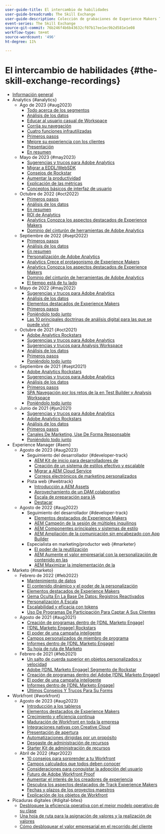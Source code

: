 ```yaml
---
user-guide-title: El intercambio de habilidades
user-guide-breadcrumb: The Skill Exchange
user-guide-description: Colección de grabaciones de Experience Makers The Skill Exchange
event-series: The Skill Exchange
source-git-commit: 76b246f4b6b43632cf07b17ee1ec9b2d581e1e08
workflow-type: tm+mt
source-wordcount: '496'
ht-degree: 11%

---
```



# El intercambio de habilidades {#the-skill-exchange-recordings}

+ [Información general](overview.md)
+ Analytics {#analytics}
   + Ago de 2023 {#aug2023}
      + [Todo acerca de los segmentos](analytics/aug2023/spotlight-segments.md)
      + [Análisis de los datos](analytics/aug2023/analyze-the-data.md)
      + [Educar al usuario casual de Workspace](analytics/aug2023/spotlight-workspace-user.md)
      + [Corrija su navegación](analytics/aug2023/fix-navigation.md)
      + [Cuatro funciones infrautilizadas](analytics/aug2023/data-analysis.md)
      + [Primeros pasos](analytics/aug2023/getting-started.md)
      + [Mejore su experiencia con los clientes](analytics/aug2023/anti-conversion.md)
      + [Presentación](analytics/aug2023/keynote.md)
      + [En resumen](analytics/aug2023/putting-together.md)
   + Mayo de 2023 {#may2023}
      + [Sugerencias y trucos para Adobe Analytics](analytics/may2023/tips-and-tricks.md)
      + [Migrar a EDDL/WebSDK](analytics/may2023/migrate.md)
      + [Consejos de Rockstar](analytics/may2023/rockstar-tips.md)
      + [Aumentar la productividad](analytics/may2023/productivity.md)
      + [Explicación de las métricas](analytics/may2023/metrics.md)
      + [Conceptos básicos de interfaz de usuario](analytics/may2023/user-interface.md)
   + Octubre de 2022 {#oct2022}
      + [Primeros pasos](analytics/oct2022/getting-started.md)
      + [Análisis de los datos](analytics/oct2022/analyzing-the-data.md)
      + [En resumen](analytics/oct2022/putting-it-all-together.md)
      + [ROI de Analytics](analytics/oct2022/analytics-roi.md)
      + [Analytics Conozca los aspectos destacados de Experience Makers](analytics/oct2022/spotlight.md)
      + [Dominio del cinturón de herramientas de Adobe Analytics](analytics/oct2022/toolbelt.md)
   + Septiembre de 2022 {#sept2022}
      + [Primeros pasos](analytics/sept2022/getting-started.md)
      + [Análisis de los datos](analytics/sept2022/analyzing-the-data.md)
      + [En resumen](analytics/sept2022/putting-it-all-together.md)
      + [Personalización de Adobe Analytics](analytics/sept2022/making-analytics-your-own.md)
      + [Analytics Crece el protagonismo de Experience Makers](analytics/sept2022/grow-spotlight.md)
      + [Analytics Conozca los aspectos destacados de Experience Makers](analytics/sept2022/learn-spotlight.md)
      + [Dominio del cinturón de herramientas de Adobe Analytics](analytics/sept2022/toolbelt.md)
      + [El tiempo está de tu lado](analytics/sept2022/time-is-on-your-side.md)
   + Mayo de 2022 {#may2022}
      + [Sugerencias y trucos para Adobe Analytics](analytics/may2022/tips-and-tricks.md)
      + [Análisis de los datos](analytics/may2022/analyze-data.md)
      + [Elementos destacados de Experience Makers](analytics/may2022/experience-makers-spotlight.md)
      + [Primeros pasos](analytics/may2022/getting-started.md)
      + [Poniéndolo todo junto](analytics/may2022/putting-all-together.md)
      + [Las 10 principales doctrinas de análisis digital para las que se puede vivir](analytics/may2022/top-ten.md)
   + Octubre de 2021 {#oct2021}
      + [Adobe Analytics Rockstars](analytics/oct2021/analytics-rockstars.md)
      + [Sugerencias y trucos para Adobe Analytics](analytics/oct2021/tips-and-tricks.md)
      + [Sugerencias y trucos para Analysis Workspace](analytics/oct2021/analysis-workspace-tips-and-tricks.md)
      + [Análisis de los datos](analytics/oct2021/analyze-data.md)
      + [Primeros pasos](analytics/oct2021/getting-started.md)
      + [Poniéndolo todo junto](analytics/oct2021/putting-all-together.md)
   + Septiembre de 2021 {#sept2021}
      + [Adobe Analytics Rockstars](analytics/sept2021/analytics-rockstars.md)
      + [Sugerencias y trucos para Adobe Analytics](analytics/sept2021/tips-and-tricks.md)
      + [Análisis de los datos](analytics/sept2021/analyze-data.md)
      + [Primeros pasos](analytics/sept2021/getting-started.md)
      + [SPA Navegación por los retos de la en Test Builder y Analysis Workspace](analytics/sept2021/navigate-spa.md)
      + [Poniéndolo todo junto](analytics/sept2021/putting-all-together.md)
   + Junio de 2021 {#jun2021}
      + [Sugerencias y trucos para Adobe Analytics](analytics/jun2021/tips-and-tricks.md)
      + [Adobe Analytics Rockstars](analytics/jun2021/analytics-rockstars.md)
      + [Análisis de los datos](analytics/jun2021/analyze-data.md)
      + [Primeros pasos](analytics/jun2021/getting-started.md)
      + [Canales De Marketing, Use De Forma Responsable](analytics/jun2021/marketing-channels.md)
      + [Poniéndolo todo junto](analytics/jun2021/putting-all-together.md)
+ Experience Manager {#aem}
   + Agosto de 2023 {#aug2023}
      + Seguimiento del desarrollador {#developer-track}
         + [AEM Kit de inicio para desarrolladores de](aem/aug2023/deploy-new-project.md)
         + [Creación de un sistema de estilos efectivo y escalable](aem/aug2023/scalable-style-system.md)
         + [Migrar a AEM Cloud Service](aem/aug2023/migrate-to-aemcs.md)
         + [Correos electrónicos de marketing personalizados](aem/aug2023/personalized-marketing-emails.md)
      + Pista web {#webtrack}
         + [Introducción a AEM Assets](aem/aug2023/getting-started-aem-assets.md)
         + [Aprovechamiento de un DAM colaborativo](aem/aug2023/collaborative-dam.md)
         + [Escala de preparación para IA](aem/aug2023/metadata.md)
         + [Destacar](aem/aug2023/spotlight.md)
   + Agosto de 2022 {#aug2022}
      + Seguimiento del desarrollador {#developer-track}
         + [Elementos destacados de Experience Makers](aem/aug2022/spotlight.md)
         + [AEM Campeón de la sesión de múltiples inquilinos](aem/aug2022/multi-tenancy.md)
         + [AEM Componentes principales y sistemas de estilo](aem/aug2022/core-components.md)
         + [AEM Ampliación de la comunicación sin encabezado con App Builder](aem/aug2022/app-builder.md)
      + Especialista en marketing/productor web {#marketer}
         + [El poder de la reutilización](aem/aug2022/reusability.md)
         + [AEM Aumente el valor empresarial con la personalización de contenido en las](aem/aug2022/personalization.md)
         + [AEM Maximizar la implementación de la](aem/aug2022/implementation.md)
+ Marketo {#marketo}
   + Febrero de 2022 {#feb2022}
      + [Mantenimiento de datos](marketo/feb2022/data-maintenance.md)
      + [El contenido dinámico y el poder de la personalización](marketo/feb2022/dynamic-content.md)
      + [Elementos destacados de Experience Makers](marketo/feb2022/experience-makers-spotlight.md)
      + [Gema Oculta En La Base De Datos: Registros Reactivados](marketo/feb2022/hidden-gems.md)
      + [Personalización A Escala](marketo/feb2022/personalization-at-scale.md)
      + [Escalabilidad y eficacia con tokens](marketo/feb2022/using-tokens.md)
      + [Uso De Programas De Participación Para Captar A Sus Clientes](marketo/feb2022/utilize-engagement-programs.md)
   + Agosto de 2021 {#aug2021}
      + [Creación de programas dentro de [!DNL Marketo Engage]](marketo/aug2021/create-programs.md)
      + [[!DNL Marketo Engage] Rockstars](marketo/aug2021/engage-rockstars.md)
      + [El poder de una campaña inteligente](marketo/aug2021/smart-campaign.md)
      + [Campos personalizados de miembro de programa](marketo/aug2021/program-member-custom-fields.md)
      + [Informes dentro de [!DNL Marketo Engage]](marketo/aug2021/reporting.md)
      + [Su hoja de ruta de Marketo](marketo/aug2021/marketo-roadmap.md)
   + Febrero de 2021 {#feb2021}
      + [Un salto de cuerda superior en objetos personalizados y velocidad](marketo/feb2021/custom-objects.md)
      + [Adobe [!DNL Marketo Engage] Segmento de Rockstar](marketo/feb2021/rockstar.md)
      + [Creación de programas dentro del Adobe [!DNL Marketo Engage]](marketo/feb2021/create-programs.md)
      + [El poder de una campaña inteligente](marketo/feb2021/power-of-smart-campaign.md)
      + [Informes dentro de [!DNL Marketo Engage]](marketo/feb2021/reporting-within-marketo.md)
      + [Últimos Consejos Y Trucos Para Su Forms](marketo/feb2021/forms-tips-and-tricks.md)
+ Workfront {#workfront}
   + Agosto de 2023 {#aug2023}
      + [Introducción a los tableros](workfront/aug2023/introduction-to-boards.md)
      + [Elementos destacados de Experience Makers](workfront/aug2023/spotlight.md)
      + [Crecimiento y eficiencia continua](workfront/aug2023/growth-continued-efficiencies.md)
      + [Maduración de Workfront en toda la empresa](workfront/aug2023/workfront-across-enterprise.md)
      + [Integraciones nativas con Creative Cloud](workfront/aug2023/native-integtrations.md)
      + [Presentación de apertura](workfront/aug2023/opening-keynote.md)
      + [Automatizaciones dirigidas por un propósito](workfront/aug2023/automations.md)
      + [Desgaste de administración de recursos](workfront/aug2023/resource-management-burnout.md)
      + [Starter Kit de administración de recursos](workfront/aug2023/resource-management-starter-kit.md)
   + Abril de 2022 {#apr2022}
      + [10 consejos para sorprender a tu Workfront](workfront/apr2022/ten-tips.md)
      + [Campos calculados que todos deben conocer](workfront/apr2022/calculated-fields.md)
      + [Consideraciones para conquistar la adopción del usuario](workfront/apr2022/user-adoption.md)
      + [Futuro de Adobe Workfront Proof](workfront/apr2022/workfront-proof.md)
      + [Aumentar el interés de los creadores de experiencia](workfront/apr2022/grow-track-spotlight.md)
      + [Descubra los aspectos destacados de Track Experience Makers](workfront/apr2022/learn-track-spotlight.md)
      + [Fechas y plazos de los proyectos maestros](workfront/apr2022/projects-dates-timelines.md)
      + [Explicación de los objetos de Workfront](workfront/apr2022/understanding-objects.md)
+ Picaduras digitales {#digital-bites}
   + [Desbloquee la eficiencia operativa con el mejor modelo operativo de su clase](digital-bites/operational-model.md)
   + [Una hoja de ruta para la asignación de valores y la realización de valores](digital-bites/roadmap.md)
   + [Cómo desbloquear el valor empresarial en el recorrido del cliente](digital-bites/business-value.md)

